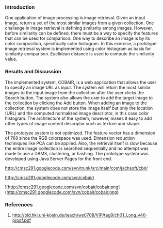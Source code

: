 ### Introduction ###

One application of image processing is image retrieval. Given an
input image, return a set of the most similar images from a given
collection. One challenge in image retrieval is defining similarity
among images. However, before similarity can be defined, there must
be a way to specify the features that can be used for comparison.
One way to describe an image is by its color composition, specifically
color histogram. In this exercise, a prototype image retrieval system is
implemented using color histogram as basis for similarity comparison.
Euclidean distance is used to compute the similarity value.

### Results and Discussion ###

The implemented system, COBAIR, is a web application that allows the
user to specify an image URL as input. The system will return the most
similar images to the input image from the collection after the user clicks the Search button. The system also allows the user to add the target image to the collection
by clicking the Add button. When adding an image to the collection,
the system does not store the image itself but only the location (URL) and the computed normalized image descriptor, in this case color histogram. The architecture of the system, however,
makes it easy to add other types of image content descriptor such as texture and shape.

The prototype system is not optimized. The feature vector has a dimension
of 768 since the RGB colorspace was used. Dimension reduction techniques like PCA can
be applied. Also, the retrieval itself is slow because the entire image collection is searched sequentially and no attempt was made to use a DBMS, clustering, or hashing. The prototype system was developed using Java Server Pages for the front end.

http://cmsc291.googlecode.com/svn/trunk/src/main/com/jachsoft/cbir/

http://cmsc291.googlecode.com/svn/cobair/


![http://cmsc291.googlecode.com/svn/cobair/cobair.png](http://cmsc291.googlecode.com/svn/cobair/cobair.png)


### References ###

1. http://old.hki.uni-koeln.de/teach/ws0708/VIP/tag9/ch01_Long_v40-proof.pdf